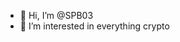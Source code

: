 - 👋 Hi, I’m @SPB03
- 👀 I’m interested in everything crypto
<!---
SPB03/SPB03 is a ✨ special ✨ repository because its `README.md` (this file) appears on your GitHub profile.
You can click the Preview link to take a look at your changes.
--->

